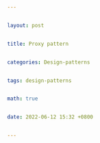 ```yaml
---


layout: post


title: Proxy pattern


categories: Design-patterns


tags: design-patterns


math: true


date: 2022-06-12 15:32 +0800


---
```

